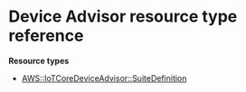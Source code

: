 # Device Advisor resource type reference<a name="AWS_IoTCoreDeviceAdvisor"></a>

**Resource types**
+ [AWS::IoTCoreDeviceAdvisor::SuiteDefinition](aws-resource-iotcoredeviceadvisor-suitedefinition.md)